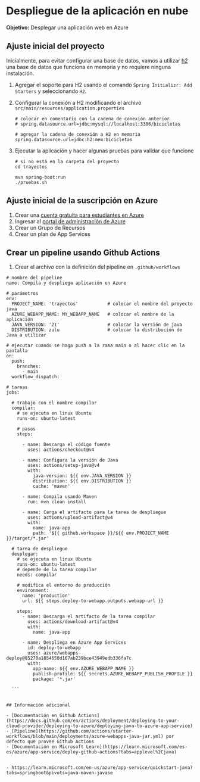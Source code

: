 # Despliegue de la aplicación en nube

**Objetivo:** Desplegar una aplicación web en Azure 

## Ajuste inicial del proyecto

Inicialmente, para evitar configurar una base de datos, vamos a utilizar [h2](https://www.h2database.com/html/main.html) una base de datos que funciona en memoria y no requiere ninguna instalación.

1. Agregar el soporte para H2 usando el comando `Spring Initializr: Add Starters` y seleccionando `H2`.

2. Configurar la conexión a H2 modificando el archivo `src/main/resources/application.properties`
    
    ```
    # colocar en comentario con la cadena de conexión anterior
    # spring.datasource.url=jdbc:mysql://localhost:3306/bicicletas

    # agregar la cadena de conexión a H2 en memoria
    spring.datasource.url=jdbc:h2:mem:bicicletas
    ```

3. Ejecutar la aplicación y hacer algunas pruebas para validar que funcione

    ```
    # si no está en la carpeta del proyecto
    cd trayectos

    mvn spring-boot:run
    ./pruebas.sh
    ```

## Ajuste inicial de la suscripción en Azure

1. Crear una [cuenta gratuita para estudiantes en Azure](https://azure.microsoft.com/es-es/free/students) 
2. Ingresar al [portal de administración de Azure](https://portal.azure.com/#home)
3. Crear un Grupo de Recursos
4. Crear un plan de App Services

## Crear un pipeline usando Github Actions

1. Crear el archivo con la definición del pipeline en `.github/workflows`

  ```
  # nombre del pipeline
  name: Compila y despliega aplicación en Azure

  # parámetros
  env:
    PROJECT_NAME: 'trayectos'           # colocar el nombre del proyecto java
    AZURE_WEBAPP_NAME: MY_WEBAPP_NAME   # colocar el nombre de la aplicación
    JAVA_VERSION: '21'                  # colocar la versión de java
    DISTRIBUTION: zulu                  # colocar la distribución de Java a utilizar

  # ejecutar cuando se haga push a la rama main o al hacer clic en la pantalla
  on:
    push:
      branches: 
        - main
    workflow_dispatch:

  # tareas
  jobs:

    # trabajo con el nombre compilar
    compilar:
      # se ejecuta en linux Ubuntu
      runs-on: ubuntu-latest

      # pasos
      steps:

        - name: Descarga el código fuente
          uses: actions/checkout@v4

        - name: Configura la versión de Java
          uses: actions/setup-java@v4
          with:
            java-version: ${{ env.JAVA_VERSION }}
            distribution: ${{ env.DISTRIBUTION }}
            cache: 'maven'

        - name: Compila usando Maven
          run: mvn clean install

        - name: Carga el artifacto para la tarea de despliegue
          uses: actions/upload-artifact@v4
          with:
            name: java-app
            path: '${{ github.workspace }}/${{ env.PROJECT_NAME }}/target/*.jar'

    # tarea de despliegue
    desplegar:
      # se ejecuta en linux Ubuntu
      runs-on: ubuntu-latest
      # depende de la tarea compilar
      needs: compilar
    
      # modifica el entorno de producción
      environment:
        name: 'production'
        url: ${{ steps.deploy-to-webapp.outputs.webapp-url }}

      steps:
        - name: Descarga el artifacto de la tarea compilar
          uses: actions/download-artifact@v4
          with:
            name: java-app

        - name: Despliega en Azure App Services
          id: deploy-to-webapp
          uses: azure/webapps-deploy@85270a1854658d167ab239bce43949edb336fa7c
          with:
            app-name: ${{ env.AZURE_WEBAPP_NAME }}
            publish-profile: ${{ secrets.AZURE_WEBAPP_PUBLISH_PROFILE }}
            package: '*.jar'

    ```


## Información adicional

- [Documentación en Github Actions](https://docs.github.com/en/actions/deployment/deploying-to-your-cloud-provider/deploying-to-azure/deploying-java-to-azure-app-service)
  - [Pipeline](https://github.com/actions/starter-workflows/blob/main/deployments/azure-webapps-java-jar.yml) por defecto que provee Github Actions
- [Documentación en Microsoft Learn](https://learn.microsoft.com/es-es/azure/app-service/deploy-github-actions?tabs=applevel%2Cjava)
  

- https://learn.microsoft.com/en-us/azure/app-service/quickstart-java?tabs=springboot&pivots=java-maven-javase